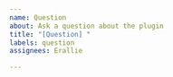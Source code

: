 ```yaml
---
name: Question
about: Ask a question about the plugin
title: "[Question] "
labels: question
assignees: Erallie

---
```



